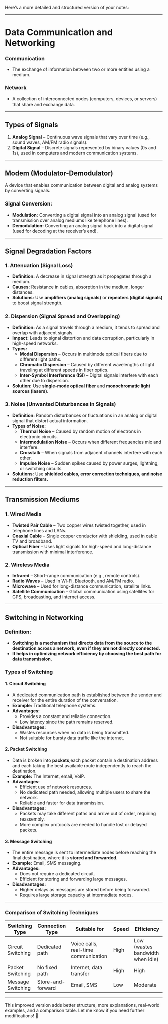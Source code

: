 Here’s a more detailed and structured version of your notes:  

---

# **Data Communication and Networking**  

### **Communication**  
- The exchange of information between two or more entities using a medium.  

### **Network**  
- A collection of interconnected nodes (computers, devices, or servers) that share and exchange data.  

---

## **Types of Signals**  
1. **Analog Signal** – Continuous wave signals that vary over time (e.g., sound waves, AM/FM radio signals).  
2. **Digital Signal** – Discrete signals represented by binary values (0s and 1s), used in computers and modern communication systems.  

---

## **Modem (Modulator-Demodulator)**  
A device that enables communication between digital and analog systems by converting signals.  

### **Signal Conversion:**  
- **Modulation:** Converting a digital signal into an analog signal (used for transmission over analog mediums like telephone lines).  
- **Demodulation:** Converting an analog signal back into a digital signal (used for decoding at the receiver’s end).  

---

## **Signal Degradation Factors**  

### **1. Attenuation (Signal Loss)**  
- **Definition:** A decrease in signal strength as it propagates through a medium.  
- **Causes:** Resistance in cables, absorption in the medium, longer distances.  
- **Solutions:** Use **amplifiers (analog signals)** or **repeaters (digital signals)** to boost signal strength.  

### **2. Dispersion (Signal Spread and Overlapping)**  
- **Definition:** As a signal travels through a medium, it tends to spread and overlap with adjacent signals.  
- **Impact:** Leads to signal distortion and data corruption, particularly in high-speed networks.  
- **Types:**  
  - **Modal Dispersion** – Occurs in multimode optical fibers due to different light paths.  
  - **Chromatic Dispersion** – Caused by different wavelengths of light traveling at different speeds in fiber optics.  
  - **Inter-Symbol Interference (ISI)** – Digital signals interfere with each other due to dispersion.  
- **Solution:** Use **single-mode optical fiber** and **monochromatic light sources (lasers).**  

### **3. Noise (Unwanted Disturbances in Signals)**  
- **Definition:** Random disturbances or fluctuations in an analog or digital signal that distort actual information.  
- **Types of Noise:**  
  - **Thermal Noise** – Caused by random motion of electrons in electronic circuits.  
  - **Intermodulation Noise** – Occurs when different frequencies mix and interfere.  
  - **Crosstalk** – When signals from adjacent channels interfere with each other.  
  - **Impulse Noise** – Sudden spikes caused by power surges, lightning, or switching circuits.  
- **Solutions:** Use **shielded cables, error correction techniques, and noise reduction filters.**  

---

## **Transmission Mediums**  

### **1. Wired Media**  
- **Twisted Pair Cable** – Two copper wires twisted together, used in telephone lines and LANs.  
- **Coaxial Cable** – Single copper conductor with shielding, used in cable TV and broadband.  
- **Optical Fiber** – Uses light signals for high-speed and long-distance transmission with minimal interference.  

### **2. Wireless Media**  
- **Infrared** – Short-range communication (e.g., remote controls).  
- **Radio Waves** – Used in Wi-Fi, Bluetooth, and AM/FM radio.  
- **Microwave** – Used for long-distance communication, satellite links.  
- **Satellite Communication** – Global communication using satellites for GPS, broadcasting, and internet access.  

---

## **Switching in Networking**  

### **Definition:**  
- **Switching is a mechanism that directs data from the source to the destination across a network, even if they are not directly connected.**  
- **It helps in optimizing network efficiency by choosing the best path for data transmission.**  

### **Types of Switching**  

#### **1. Circuit Switching**  
- A dedicated communication path is established between the sender and receiver for the entire duration of the conversation.  
- **Example:** Traditional telephone systems.  
- **Advantages:**  
  - Provides a constant and reliable connection.  
  - Low latency since the path remains reserved.  
- **Disadvantages:**  
  - Wastes resources when no data is being transmitted.  
  - Not suitable for bursty data traffic like the internet.  

#### **2. Packet Switching**  
- Data is broken into **packets**,each packet contain a destination address and each taking the best available route independently to reach the destination.  
- **Example:** The Internet, email, VoIP.  
- **Advantages:**  
  - Efficient use of network resources.  
  - No dedicated path needed, allowing multiple users to share the network.  
  - Reliable and faster for data transmission.  
- **Disadvantages:**  
  - Packets may take different paths and arrive out of order, requiring reassembly.  
  - More complex protocols are needed to handle lost or delayed packets.  

#### **3. Message Switching**  
- The entire message is sent to intermediate nodes before reaching the final destination, where it is **stored and forwarded**.  
- **Example:** Email, SMS messaging.  
- **Advantages:**  
  - Does not require a dedicated circuit.  
  - Efficient for storing and forwarding large messages.  
- **Disadvantages:**  
  - Higher delays as messages are stored before being forwarded.  
  - Requires large storage capacity at intermediate nodes.  

---

### **Comparison of Switching Techniques**  

| Switching Type | Connection Type | Suitable for | Speed | Efficiency |
|---------------|----------------|--------------|--------|-----------|
| Circuit Switching | Dedicated path | Voice calls, real-time communication | High | Low (wastes bandwidth when idle) |
| Packet Switching | No fixed path | Internet, data transfer | High | High |
| Message Switching | Store-and-forward | Email, SMS | Low | Moderate |

---

This improved version adds better structure, more explanations, real-world examples, and a comparison table. Let me know if you need further modifications! 🚀